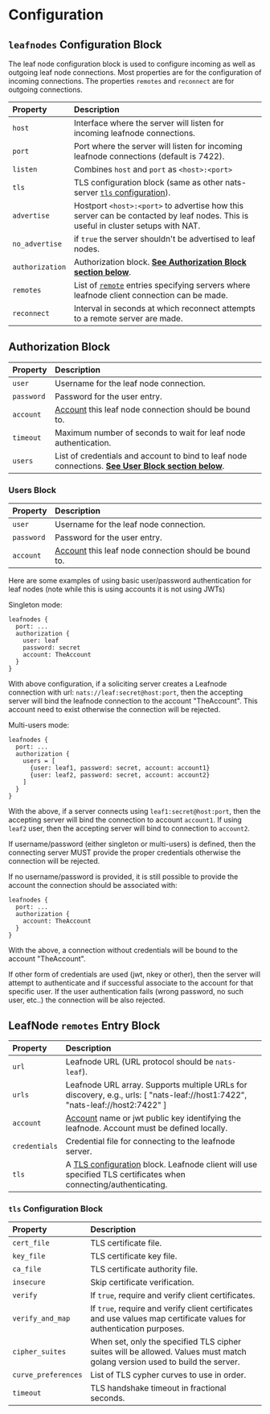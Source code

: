 # Configuration

## `leafnodes` Configuration Block

The leaf node configuration block is used to configure incoming as well as outgoing leaf node connections. Most properties are for the configuration of incoming connections. The properties `remotes` and `reconnect` are for outgoing connections.

| Property | Description |
| :--- | :--- |
| `host` | Interface where the server will listen for incoming leafnode connections. |
| `port` | Port where the server will listen for incoming leafnode connections \(default is 7422\). |
| `listen` | Combines `host` and `port` as `<host>:<port>` |
| `tls` | TLS configuration block \(same as other nats-server [`tls` configuration](../securing_nats/tls.md)\). |
| `advertise` | Hostport `<host>:<port>` to advertise how this server can be contacted by leaf nodes. This is useful in cluster setups with NAT. |
| `no_advertise` | if `true` the server shouldn't be advertised to leaf nodes. |
| `authorization` | Authorization block. [**See Authorization Block section below**](leafnode_conf.md#authorization-block). |
| `remotes` | List of [`remote`](leafnode_conf.md#leafnode-remotes-entry-block) entries specifying servers where leafnode client connection can be made. |
| `reconnect` | Interval in seconds at which reconnect attempts to a remote server are made. |

## Authorization Block

| Property | Description |
| :--- | :--- |
| `user` | Username for the leaf node  connection. |
| `password` | Password for the user entry. |
| `account` | [Account](../securing_nats/accounts.md) this leaf node connection should be bound to. |
| `timeout` | Maximum number of seconds to wait for leaf node  authentication. |
| `users` | List of credentials and account to bind to leaf node  connections. [**See User Block section below**](leafnode_conf.md#users-block). |

### Users Block

| Property | Description |
| :--- | :--- |
| `user` | Username for the leaf node connection. |
| `password` | Password for the user entry. |
| `account` | [Account](../securing_nats/accounts.md) this leaf node connection should be bound to. |

Here are some examples of using basic user/password authentication for leaf nodes \(note while this is using accounts it is not using JWTs\)

Singleton mode:

```text
leafnodes {
  port: ...
  authorization {
    user: leaf
    password: secret
    account: TheAccount
  }
}
```

With above configuration, if a soliciting server creates a Leafnode connection with url: `nats://leaf:secret@host:port`, then the accepting server will bind the leafnode connection to the account "TheAccount". This account need to exist otherwise the connection will be rejected.

Multi-users mode:

```text
leafnodes {
  port: ...
  authorization {
    users = [
      {user: leaf1, password: secret, account: account1}
      {user: leaf2, password: secret, account: account2}
    ]
  }
}
```

With the above, if a server connects using `leaf1:secret@host:port`, then the accepting server will bind the connection to account `account1`. If using `leaf2` user, then the accepting server will bind to connection to `account2`.

If username/password \(either singleton or multi-users\) is defined, then the connecting server MUST provide the proper credentials otherwise the connection will be rejected.

If no username/password is provided, it is still possible to provide the account the connection should be associated with:

```text
leafnodes {
  port: ...
  authorization {
    account: TheAccount
  }
}
```

With the above, a connection without credentials will be bound to the account "TheAccount".

If other form of credentials are used \(jwt, nkey or other\), then the server will attempt to authenticate and if successful associate to the account for that specific user. If the user authentication fails \(wrong password, no such user, etc..\) the connection will be also rejected.

## LeafNode `remotes` Entry Block

| Property | Description |
| :--- | :--- |
| `url` | Leafnode URL \(URL protocol should be `nats-leaf`\). |
| `urls` | Leafnode URL array. Supports multiple URLs for discovery, e.g., urls: \[ "nats-leaf://host1:7422", "nats-leaf://host2:7422" \] |
| `account` | [Account](../securing_nats/accounts.md) name or jwt public key identifying the leafnode. Account must be defined locally. |
| `credentials` | Credential file for connecting to the leafnode server. |
| `tls` | A [TLS configuration](leafnode_conf.md#tls-configuration-block) block. Leafnode client will use specified TLS certificates when connecting/authenticating. |

### `tls` Configuration Block

| Property | Description |
| :--- | :--- |
| `cert_file` | TLS certificate file. |
| `key_file` | TLS certificate key file. |
| `ca_file` | TLS certificate authority file. |
| `insecure` | Skip certificate verification. |
| `verify` | If `true`, require and verify client certificates. |
| `verify_and_map` | If `true`, require and verify client certificates and use values map certificate values for authentication purposes. |
| `cipher_suites` | When set, only the specified TLS cipher suites will be allowed. Values must match golang version used to build the server. |
| `curve_preferences` | List of TLS cypher curves to use in order. |
| `timeout` | TLS handshake timeout in fractional seconds. |

